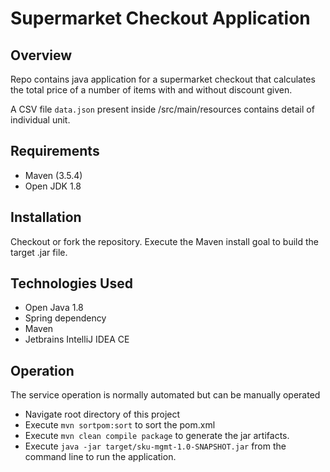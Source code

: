 # Supermarket Checkout Application

## Overview

Repo contains java application for a supermarket checkout that calculates the total price of a
number of items with and without discount given.

A CSV file `data.json` present inside /src/main/resources contains detail of individual unit.

## Requirements

* Maven (3.5.4)
* Open JDK 1.8

## Installation

Checkout or fork the repository. Execute the Maven install goal to build the target .jar file.

## Technologies Used

* Open Java 1.8
* Spring dependency
* Maven
* Jetbrains IntelliJ IDEA CE

## Operation

The service operation is normally automated but can be manually operated

* Navigate root directory of this project
* Execute `mvn sortpom:sort` to sort the pom.xml
* Execute `mvn clean compile package` to generate the jar artifacts.
* Execute `java -jar target/sku-mgmt-1.0-SNAPSHOT.jar` from the command line to run the application.

